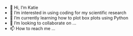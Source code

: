- 👋 Hi, I’m Katie
- 👀 I’m interested in using coding for my scientific research
- 🌱 I’m currently learning how to plot box plots using Python
- 💞️ I’m looking to collaborate on ...
- 📫 How to reach me ...

<!---
ee15kat/ee15kat is a ✨ special ✨ repository because its `README.md` (this file) appears on your GitHub profile.
You can click the Preview link to take a look at your changes.
--->
